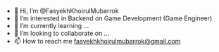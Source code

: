 - 👋 Hi, I’m @FasyekhKhoirulMubarrok
- 👀 I’m interested in Backend on Game Development (Game Engineer)
- 🌱 I’m currently learning ...
- 💞️ I’m looking to collaborate on ...
- 📫 How to reach me fasyekhkhoirulmubarrok@gmail.com

<!---
FasyekhKhoirulMubarrok/FasyekhKhoirulMubarrok is a ✨ special ✨ repository because its `README.md` (this file) appears on your GitHub profile.
You can click the Preview link to take a look at your changes.
--->

